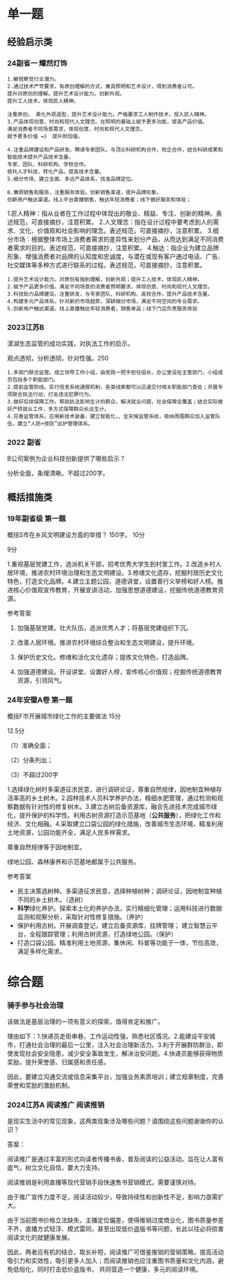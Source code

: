 # 单一题

## 经验启示类

### 24副省一 耀然灯饰

```
1.敏锐察觉行业潜力。
2.通过技术严苛要求，有原创理解的方式，兼具照明和艺术设计，得到消费者认可。
提升对原创的理解。提升艺术设计能力。创新外观。
提升工人技术，体现匠人精神。

注重原创。 美化外观造型，提升艺术设计能力。严格要求工人制作技术，投入匠人精神。
3.产品体现创意、时尚和现代人文理念。在照明的基础上赋予更多功能，提高产品价值。
满足消费者不同场景需求，体现创意、时尚和现代人文理念。
赋予更多价值 =》 提升附加值。

4.注重品牌建设和产品研发。聘请专家团队，与顶尖科研机构合作，校企合作，结合科研成果和智能技术提升产品技术含量。
专家、团队、科研机构、学校合作。
依托人才科技，转化产品，提高技术含量。
5.细分市场、建立全面、多远产品体系，找准品牌定位。

6.兼顾销售和服务，注重服务体验。创新销售渠道，提升品牌形象。
创新用户触达渠道。线上平台直播销售，触达年轻消费者；线下做好服务和体验；
```



1.匠人精神：指从业者在工作过程中体现出的敬业、精益、专注、创新的精神。表述规范，可直接摘抄，注意积累。
2.人文理念：指在设计过程中要考虑到人的需求、文化、价值观和社会影响的理念。表述规范，可直接摘抄，注意积累。
3.细分市场：根据整体市场上消费者需求的差异性来划分产品，从而达到满足不同消费者需求的目的。表述规范，可直接摘抄，注意积累。
4.触达：指企业为建立品牌形象、增强消费者对品牌的认知度和忠诚度，与潜在或现有客户通过电话、广告、社交媒体等多种方式进行联系的过程。表述规范，可直接摘抄，注意积累。

```
1.提升艺术设计能力。对原创有独到理解，创新外观；提升工人技术，体现匠人精神。
2.赋予产品更多价值。满足不同场景的消费者照明要求，体现创意、时尚和现代人文理念。
3.科技助力品牌建设。注重研发，与专家团队、科研机构、高校合作，提升产品技术含量。
4.构建多元产品体系。针对新的市场趋势，深耕细分市场，满足不同空间的专业需求。
5.创新用户触达渠道。线上直播触达年轻消费者，销售单品；线下门店负责服务体验
```

### 2023江苏B

漾湖生态监管的成功实践，对执法工作的启示。

观点透彻，分析透彻，针对性强。250

```
1.多部门联合监管。成立领导工作小组，由党政一把手担任组长，办公室设在主管部门，小组成员包括多个职能部门。
2.提前监管防线。实行信息系统通报机制，各类线索都可以迅速交付相关职能部门查处；开展专项联合执法行动，打击违法犯罪行为。
3.做好后续保障工作。帮助执法影响生计的群众，解决就业问题，社会保障全覆盖；结合实际做好产转就业工作，多方式保障群众长远生计。
4.完善监管体系。应用新技术装备，建立智能化，、全天候监管系统，吸纳周围群众加入监管队伍，建立“人防+技防”巡护管理体系。
```



### 2022 副省

B公司案例为企业科技创新提供了哪些启示？

分析全面，条理清晰。不超过200字。





## 概括措施类

### 19年副省级 第一题

概括S市在乡风文明建设方面的举措？ 150字。 10分

9分



1.重视基层党建工作，选派机关干部，招考优秀大学生到村里工作。2.改造乡村人居环境，推进农村环境治理和生态文明建设。3.修缮文化遗存，挖掘村居历史文化特色，打造文化品牌。4.建立主题公园，道德讲堂，设置善行义举榜和好人榜。推进核心价值观宣传教育，开展宣讲活动，加强思想道德建设，挖掘传统道德教育资源。

参考答案

1. 加强基层党建。壮大队伍，选派优秀人才；将基层党建组织下沉。

2. 改善人居环境。推进农村环境综合整治和生态文明建设，提升环境。
3. 保护历史文化。修缮和活化文化遗存；提炼文化特色，打造品牌。
4. 加强道德建设。开设讲堂、设置好人榜，宣传核心价值观；挖掘传统道德教育资源，引领风气。





### 24年安徽A卷 第一题

概括F市开展城市绿化工作的主要做法 15分

12.5分

（1）准确全面；

（2）分条列出；

（3）不超过200字

   1.选择绿化树时多渠道征求民意，进行调研论证，尊重自然规律，因地制宜种植存活率高的乡土树木。2.园林技术人员科学养护办法，精细水肥管理，通过检测和观察数据有针对性的修复树木。3.建立古树后备资源库，融合先进技术完成城市绿化，提升保护的科学性。利用古树资源打造示范基地（**公共服务**），把绿化工作和经济、文化相融。4.采取建立口袋公园的绿化措施，改善城市生态环境，精准利用土地资源，公园功能齐全，满足人民多样需求。

尊重自然规律等于因地制宜。

绿地公园、森林康养和示范基地都属于公共服务。

参考答案

- 民主决策选树种。多渠道征求民意，选择种植树种；调研论证，因地制宜种植不同的乡土树木。（选树）
- **科学**绿化养护。探索本土化的养护办法，实行精细化管理；运用科技进行数据监测和观察分析，采取针对性修复措施。（养护）
- 保护利用古树。开展调查登记，建立后备资源库，挂牌管理；
  建立智慧云平台，全程跟踪管理；利用古树资源，打造绿地公园。（保护）
- 打造口袋公园。精准利用土地资源，集休闲、科普等功能于一体，节俭高效，满足多样化需求。

# 综合题

### 骑手参与社会治理

该做法是基层治理的一项有意义的探索，值得肯定和推广。

理由如下：1.快递员走街串巷，工作运动性强，熟悉社区情况。2.能建设平安城市，打通社会治理的最后一公里，注入社会治理新活力。3.利于开展群防群治，即使发现社会安全隐患，减少安全事故发生，解决治安问题。4.快递员能够获得物质奖励，提升荣誉感、归属感和责任感。

因此，要建立沟通交流或信息采集平台，加强业务素质培训；建立规章制度，完善荣誉和奖励的激励机制。

### 2024江苏A 阅读推广 阅读推销

是现实生活中的常见现象，这两类现象涉及哪些问题？请围绕这些问题谢谢你的认识？

答案：

阅读推广是通过丰富的形式向读者传播书香，普及阅读的公益活动。旨在让人富有底气，树立文化自信，要大力支持。

阅读推销是利用直播等现代营销手段快速售书营销模式，需要谨慎对待。



由于推广宣传力度不足，阅读活动较少，导致持续性和创新性不足，影响力亟需扩大。

由于当前图书价格立法缺失，主播定位偏差，使得推销过度商业化，图书质量参差不齐，直播方式轻浮、模式雷同，甚至出现低价盗版书等问题，长此以往必将损害阅读文化的就健康发展。



因此，两者应有机的结合，取长补短，阅读推广可借鉴推销的营销策略，提高活动吸引力和实效性，吸引更多人加入；而阅读推销也应注重图书质量和文化内涵，避免低俗化，同时打击低价盗版书， 共同营造一个健康，多元的阅读环境。





















